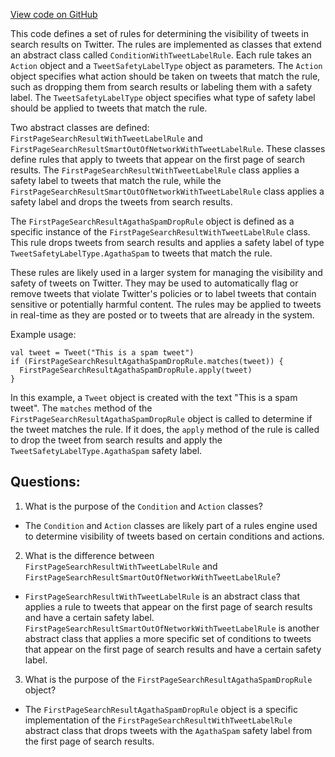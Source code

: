 [View code on GitHub](https://github.com/misbahsy/the-algorithm/visibilitylib/src/main/scala/com/twitter/visibility/rules/SearchBlenderRules.scala)

This code defines a set of rules for determining the visibility of tweets in search results on Twitter. The rules are implemented as classes that extend an abstract class called `ConditionWithTweetLabelRule`. Each rule takes an `Action` object and a `TweetSafetyLabelType` object as parameters. The `Action` object specifies what action should be taken on tweets that match the rule, such as dropping them from search results or labeling them with a safety label. The `TweetSafetyLabelType` object specifies what type of safety label should be applied to tweets that match the rule.

Two abstract classes are defined: `FirstPageSearchResultWithTweetLabelRule` and `FirstPageSearchResultSmartOutOfNetworkWithTweetLabelRule`. These classes define rules that apply to tweets that appear on the first page of search results. The `FirstPageSearchResultWithTweetLabelRule` class applies a safety label to tweets that match the rule, while the `FirstPageSearchResultSmartOutOfNetworkWithTweetLabelRule` class applies a safety label and drops the tweets from search results.

The `FirstPageSearchResultAgathaSpamDropRule` object is defined as a specific instance of the `FirstPageSearchResultWithTweetLabelRule` class. This rule drops tweets from search results and applies a safety label of type `TweetSafetyLabelType.AgathaSpam` to tweets that match the rule.

These rules are likely used in a larger system for managing the visibility and safety of tweets on Twitter. They may be used to automatically flag or remove tweets that violate Twitter's policies or to label tweets that contain sensitive or potentially harmful content. The rules may be applied to tweets in real-time as they are posted or to tweets that are already in the system. 

Example usage:

```
val tweet = Tweet("This is a spam tweet")
if (FirstPageSearchResultAgathaSpamDropRule.matches(tweet)) {
  FirstPageSearchResultAgathaSpamDropRule.apply(tweet)
}
``` 

In this example, a `Tweet` object is created with the text "This is a spam tweet". The `matches` method of the `FirstPageSearchResultAgathaSpamDropRule` object is called to determine if the tweet matches the rule. If it does, the `apply` method of the rule is called to drop the tweet from search results and apply the `TweetSafetyLabelType.AgathaSpam` safety label.
## Questions: 
 1. What is the purpose of the `Condition` and `Action` classes?
- The `Condition` and `Action` classes are likely part of a rules engine used to determine visibility of tweets based on certain conditions and actions.

2. What is the difference between `FirstPageSearchResultWithTweetLabelRule` and `FirstPageSearchResultSmartOutOfNetworkWithTweetLabelRule`?
- `FirstPageSearchResultWithTweetLabelRule` is an abstract class that applies a rule to tweets that appear on the first page of search results and have a certain safety label. `FirstPageSearchResultSmartOutOfNetworkWithTweetLabelRule` is another abstract class that applies a more specific set of conditions to tweets that appear on the first page of search results and have a certain safety label.

3. What is the purpose of the `FirstPageSearchResultAgathaSpamDropRule` object?
- The `FirstPageSearchResultAgathaSpamDropRule` object is a specific implementation of the `FirstPageSearchResultWithTweetLabelRule` abstract class that drops tweets with the `AgathaSpam` safety label from the first page of search results.
